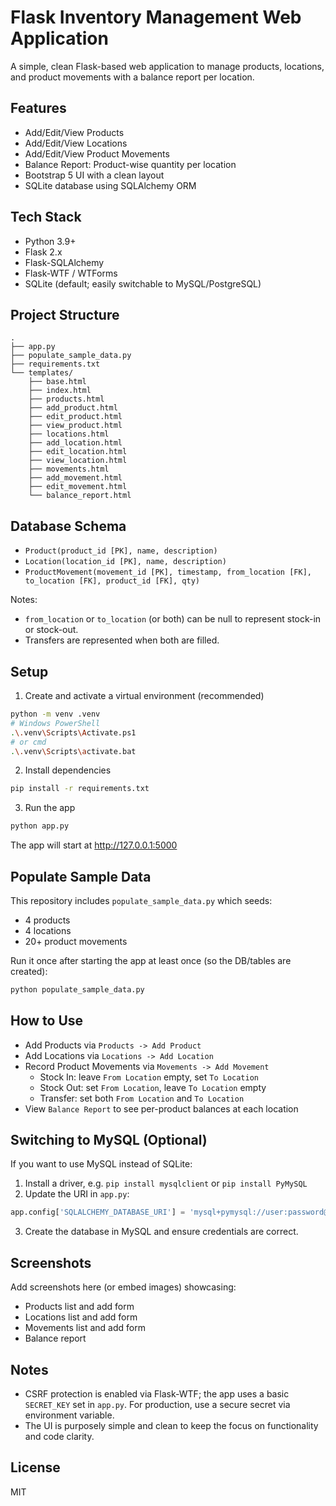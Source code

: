 # Flask Inventory Management Web Application

A simple, clean Flask-based web application to manage products, locations, and product movements with a balance report per location.

## Features
- Add/Edit/View Products
- Add/Edit/View Locations
- Add/Edit/View Product Movements
- Balance Report: Product-wise quantity per location
- Bootstrap 5 UI with a clean layout
- SQLite database using SQLAlchemy ORM

## Tech Stack
- Python 3.9+
- Flask 2.x
- Flask-SQLAlchemy
- Flask-WTF / WTForms
- SQLite (default; easily switchable to MySQL/PostgreSQL)

## Project Structure
```
.
├── app.py
├── populate_sample_data.py
├── requirements.txt
└── templates/
    ├── base.html
    ├── index.html
    ├── products.html
    ├── add_product.html
    ├── edit_product.html
    ├── view_product.html
    ├── locations.html
    ├── add_location.html
    ├── edit_location.html
    ├── view_location.html
    ├── movements.html
    ├── add_movement.html
    ├── edit_movement.html
    └── balance_report.html
```

## Database Schema
- `Product(product_id [PK], name, description)`
- `Location(location_id [PK], name, description)`
- `ProductMovement(movement_id [PK], timestamp, from_location [FK], to_location [FK], product_id [FK], qty)`

Notes:
- `from_location` or `to_location` (or both) can be null to represent stock-in or stock-out.
- Transfers are represented when both are filled.

## Setup
1. Create and activate a virtual environment (recommended)
```bash
python -m venv .venv
# Windows PowerShell
.\.venv\Scripts\Activate.ps1
# or cmd
.\.venv\Scripts\activate.bat
```

2. Install dependencies
```bash
pip install -r requirements.txt
```

3. Run the app
```bash
python app.py
```
The app will start at http://127.0.0.1:5000

## Populate Sample Data
This repository includes `populate_sample_data.py` which seeds:
- 4 products
- 4 locations
- 20+ product movements

Run it once after starting the app at least once (so the DB/tables are created):
```bash
python populate_sample_data.py
```

## How to Use
- Add Products via `Products -> Add Product`
- Add Locations via `Locations -> Add Location`
- Record Product Movements via `Movements -> Add Movement`
  - Stock In: leave `From Location` empty, set `To Location`
  - Stock Out: set `From Location`, leave `To Location` empty
  - Transfer: set both `From Location` and `To Location`
- View `Balance Report` to see per-product balances at each location

## Switching to MySQL (Optional)
If you want to use MySQL instead of SQLite:
1. Install a driver, e.g. `pip install mysqlclient` or `pip install PyMySQL`
2. Update the URI in `app.py`:
```python
app.config['SQLALCHEMY_DATABASE_URI'] = 'mysql+pymysql://user:password@localhost/inventory_db'
```
3. Create the database in MySQL and ensure credentials are correct.

## Screenshots
Add screenshots here (or embed images) showcasing:
- Products list and add form
- Locations list and add form
- Movements list and add form
- Balance report

## Notes
- CSRF protection is enabled via Flask-WTF; the app uses a basic `SECRET_KEY` set in `app.py`. For production, use a secure secret via environment variable.
- The UI is purposely simple and clean to keep the focus on functionality and code clarity.

## License
MIT
